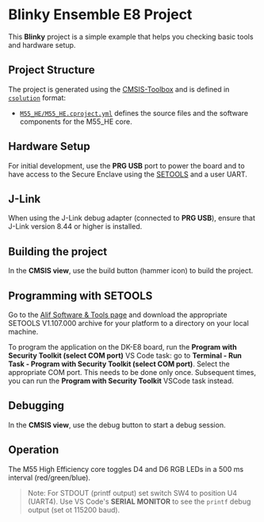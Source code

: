 # Blinky Ensemble E8 Project

This **Blinky** project is a simple example that helps you checking basic tools and hardware setup.

## Project Structure

The project is generated using the [CMSIS-Toolbox](https://open-cmsis-pack.github.io/cmsis-toolbox/build-overview)
and is defined in [`csolution`](https://open-cmsis-pack.github.io/cmsis-toolbox/YML-Input-Format) format:

- [`M55_HE/M55_HE.cproject.yml`](./M55_HE/M55_HE.cproject.yml) defines the source files and the software components for
  the M55_HE core.

## Hardware Setup

For initial development, use the **PRG USB** port to power the board and to have access to the Secure Enclave using the
[SETOOLS](#programming-with-setools) and a user UART.

## J-Link

When using the J-Link debug adapter (connected to **PRG USB**), ensure that J-Link version 8.44 or higher is installed.

## Building the project

In the **CMSIS view**, use the build button (hammer icon) to build the project.

## Programming with SETOOLS

Go to the [Alif Software & Tools page](https://alifsemi.com/support/software-tools/ensemble/) and download the
appropriate SETOOLS V1.107.000 archive for your platform to a directory on your local machine.

To program the application on the DK-E8 board, run the **Program with Security Toolkit (select COM port)** VS Code
task: go to **Terminal - Run Task - Program with Security Toolkit (select COM port)**. Select the appropriate COM port.
This needs to be done only once. Subsequent times, you can run the **Program with Security Toolkit** VSCode task
instead.

## Debugging

In the **CMSIS view**, use the debug button to start a debug session.

## Operation

The M55 High Efficiency core toggles D4 and D6 RGB LEDs in a 500 ms interval (red/green/blue).

> Note:
> For STDOUT (printf output) set switch SW4 to position U4 (UART4). Use VS Code's **SERIAL MONITOR** to see the
> `printf` debug output (set ot 115200 baud).
